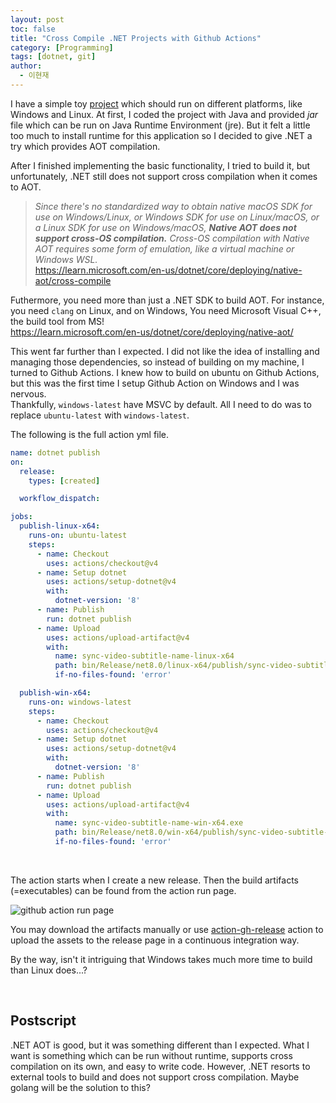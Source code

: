 ```yaml
---
layout: post
toc: false
title: "Cross Compile .NET Projects with Github Actions"
category: [Programming]
tags: [dotnet, git]
author:
  - 이현재
---
```


I have a simple toy [project](https://github.com/dlguswo333/sync-video-subtitle-name)
which should run on different platforms, like Windows and Linux.
At first, I coded the project with Java and provided *jar* file
which can be run on Java Runtime Environment (jre).
But it felt a little too much to install runtime for this application
so I decided to give .NET a try which provides AOT compilation.

After I finished implementing the basic functionality, I tried to build it,
but unfortunately, .NET still does not support cross compilation when it comes to AOT.

>*Since there's no standardized way to obtain native macOS SDK for use on Windows/Linux, or Windows SDK for use on Linux/macOS, or a Linux SDK for use on Windows/macOS, **Native AOT does not support cross-OS compilation.** Cross-OS compilation with Native AOT requires some form of emulation, like a virtual machine or Windows WSL.*<br>
><https://learn.microsoft.com/en-us/dotnet/core/deploying/native-aot/cross-compile>

Futhermore, you need more than just a .NET SDK to build AOT.
For instance, you need `clang` on Linux, and on Windows,
You need Microsoft Visual C++, the build tool from MS!<br>
<https://learn.microsoft.com/en-us/dotnet/core/deploying/native-aot/>

This went far further than I expected.
I did not like the idea of installing and managing those dependencies,
so instead of building on my machine, I turned to Github Actions.
I knew how to build on ubuntu on Github Actions,
but this was the first time I setup Github Action on Windows
and I was nervous.<br>
Thankfully, `windows-latest` have MSVC by default.
All I need to do was to replace `ubuntu-latest` with `windows-latest`.

The following is the full action yml file.
```yml
name: dotnet publish
on:
  release:
    types: [created]

  workflow_dispatch:

jobs:
  publish-linux-x64:
    runs-on: ubuntu-latest
    steps:
      - name: Checkout
        uses: actions/checkout@v4
      - name: Setup dotnet
        uses: actions/setup-dotnet@v4
        with:
          dotnet-version: '8'
      - name: Publish
        run: dotnet publish
      - name: Upload
        uses: actions/upload-artifact@v4
        with:
          name: sync-video-subtitle-name-linux-x64
          path: bin/Release/net8.0/linux-x64/publish/sync-video-subtitle-name
          if-no-files-found: 'error'

  publish-win-x64:
    runs-on: windows-latest
    steps:
      - name: Checkout
        uses: actions/checkout@v4
      - name: Setup dotnet
        uses: actions/setup-dotnet@v4
        with:
          dotnet-version: '8'
      - name: Publish
        run: dotnet publish
      - name: Upload
        uses: actions/upload-artifact@v4
        with:
          name: sync-video-subtitle-name-win-x64.exe
          path: bin/Release/net8.0/win-x64/publish/sync-video-subtitle-name.exe
          if-no-files-found: 'error'
```

<br>

The action starts when I create a new release.
Then the build artifacts (=executables) can be found from the action run page.

![github action run page](/img/2025-03-09-en-dotnet-cross-compile-github-actions/github-action-run-page.png)

You may download the artifacts manually or
use [action-gh-release](https://github.com/softprops/action-gh-release)
action to upload the assets to the release page in a continuous integration way.

By the way, isn't it intriguing that Windows takes much more time to build than Linux does...?

<br>

## Postscript
.NET AOT is good, but it was something different than I expected.
What I want is something which can be run without runtime,
supports cross compilation on its own, and easy to write code.
However, .NET resorts to external tools to build and does not support cross compilation.
Maybe golang will be the solution to this?

